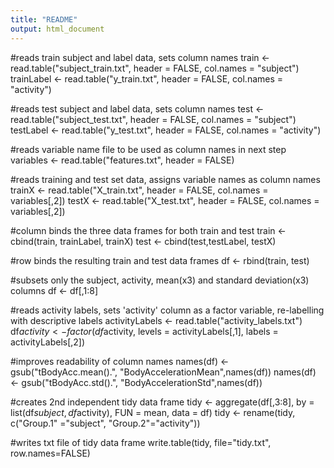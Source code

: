```yaml
---
title: "README"
output: html_document
---
```



#reads train subject and label data, sets column names
train <- read.table("subject_train.txt", header = FALSE, col.names = "subject")
trainLabel <- read.table("y_train.txt", header = FALSE, col.names = "activity")

#reads test subject and label data, sets column names
test <- read.table("subject_test.txt", header = FALSE, col.names = "subject")
testLabel <- read.table("y_test.txt", header = FALSE, col.names = "activity")

#reads variable name file to be used as column names in next step
variables <- read.table("features.txt", header = FALSE)

#reads training and test set data, assigns variable names as column names
trainX <- read.table("X_train.txt", header = FALSE, col.names = variables[,2])
testX <- read.table("X_test.txt", header = FALSE, col.names = variables[,2])

#column binds the three data frames for both train and test
train <- cbind(train, trainLabel, trainX)
test <- cbind(test,testLabel, testX)

#row binds the resulting train and test data frames
df <- rbind(train, test)

#subsets only the subject, activity, mean(x3) and standard deviation(x3) columns
df <- df[,1:8]

#reads activity labels, sets 'activity' column as a factor variable, re-labelling with descriptive labels
activityLabels <- read.table("activity_labels.txt")
df$activity <- factor(df$activity, levels = activityLabels[,1], labels = activityLabels[,2])

#improves readability of column names
names(df) <- gsub("tBodyAcc.mean().", "BodyAccelerationMean",names(df))
names(df) <- gsub("tBodyAcc.std().", "BodyAccelerationStd",names(df))

#creates 2nd independent tidy data frame
tidy <- aggregate(df[,3:8], by = list(df$subject,df$activity), FUN = mean, data = df)
tidy <- rename(tidy, c("Group.1" ="subject", "Group.2"="activity"))

#writes txt file of tidy data frame
write.table(tidy, file="tidy.txt", row.names=FALSE)